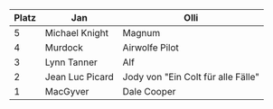 Platz | Jan | Olli
------ | ------|----------
5      |Michael Knight|Magnum
4      |Murdock|Airwolfe Pilot
3      |Lynn Tanner| Alf
2      |Jean Luc Picard| Jody von "Ein Colt für alle Fälle"
1      |MacGyver| Dale Cooper
